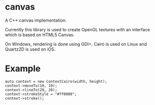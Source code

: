 canvas
======

A C++ canvas implementation.

Currently this library is used to create OpenGL textures with an interface which is based on HTML5 Canvas.

On Windows, rendering is done using GDI+, Cairo is used on Linux and Quartz2D is used on iOS.

Example
=======

    auto context = new ContextCairo(width, height);
    context->moveTo(10, 10);
    context->lineTo(20, 20);
    context->strokeStyle = "#ff0000";
    context->stroke();
